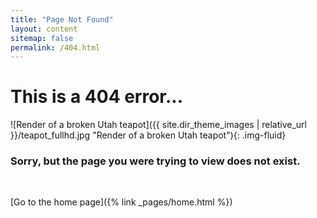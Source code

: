 ```yaml
---
title: "Page Not Found"
layout: content
sitemap: false
permalink: /404.html
---
```


<h1 class="text-primary">This is a 404 error...</h1>

![Render of a broken Utah teapot]({{ site.dir_theme_images | relative_url }}/teapot_fullhd.jpg "Render of a broken Utah teapot"){: .img-fluid}

### Sorry, but the page you were trying to view does not exist.

<br>

[Go to the home page]({% link _pages/home.html %})
